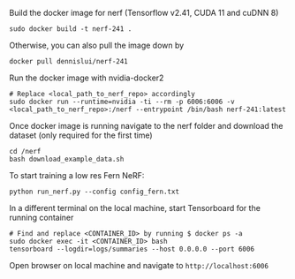 Build the docker image for nerf (Tensorflow v2.41, CUDA 11 and cuDNN 8)
```
sudo docker build -t nerf-241 .
```

Otherwise, you can also pull the image down by
```
docker pull dennislui/nerf-241
```

Run the docker image with nvidia-docker2
```
# Replace <local_path_to_nerf_repo> accordingly
sudo docker run --runtime=nvidia -ti --rm -p 6006:6006 -v <local_path_to_nerf_repo>:/nerf --entrypoint /bin/bash nerf-241:latest
```

Once docker image is running navigate to the nerf folder and download the dataset (only required for the first time)
```
cd /nerf
bash download_example_data.sh
```

To start training a low res Fern NeRF:
```
python run_nerf.py --config config_fern.txt
```

In a different terminal on the local machine, start Tensorboard for the running container
```
# Find and replace <CONTAINER_ID> by running $ docker ps -a
sudo docker exec -it <CONTAINER_ID> bash
tensorboard --logdir=logs/summaries --host 0.0.0.0 --port 6006
```

Open browser on local machine and navigate to `http://localhost:6006`
